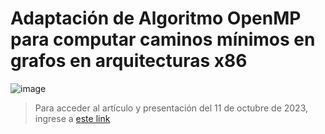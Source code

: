 # Adaptación de Algoritmo OpenMP para computar caminos mínimos en grafos en arquitecturas x86
 
![image](https://github.com/sergiocarp10/CACIC-FloydWarshall/assets/66924320/078339e6-407c-41e3-af76-477b0382ff73)

> Para acceder al artículo y presentación del 11 de octubre de 2023, ingrese a [este link](https://bit.ly/sergiocacic23)
